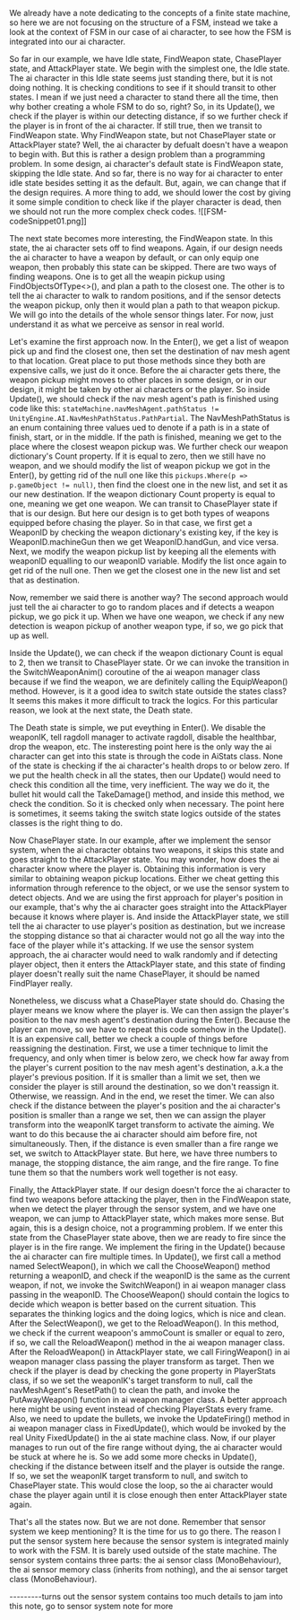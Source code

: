 We already have a note dedicating to the concepts of a finite state machine, so here we are not focusing on the structure of a FSM, instead we take a look at the context of FSM in our case of ai character, to see how the FSM is integrated into our ai character.

So far in our example, we have Idle state, FindWeapon state, ChasePlayer state, and AttackPlayer state. We begin with the simplest one, the Idle state. The ai character in this Idle state seems just standing there, but it is not doing nothing. It is checking conditions to see if it should transit to other states. I mean if we just need a character to stand there all the time, then why bother creating a whole FSM to do so, right? So, in its Update(), we check if the player is within our detecting distance, if so we further check if the player is in front of the ai character. If still true, then we transit to FindWeapon state. Why FindWeapon state, but not ChasePlayer state or AttackPlayer state? Well, the ai character by defualt doesn't have a weapon to begin with. But this is rather a design problem than a programming problem. In some design, ai character's default state is FindWeapon state, skipping the Idle state. And so far, there is no way for ai character to enter idle state besides setting it as the default. But, again, we can change that if the design requires. A more thing to add, we should lower the cost by giving it some simple condition to check like if the player character is dead, then we should not run the more complex check codes.
![[FSM-codeSnippet01.png]]

The next state becomes more interesting, the FindWeapon state. In this state, the ai character sets off to find weapons. Again, if our design needs the ai character to have a weapon by default, or can only equip one weapon, then probably this state can be skipped. There are two ways of finding weapons. One is to get all the weapin pickup using FindObjectsOfType<>(), and plan a path to the closest one. The other is to tell the ai character to walk to random positions, and if the sensor detects the weapon pickup, only then it would plan a path to that weapon pickup. We will go into the details of the whole sensor things later. For now, just understand it as what we perceive as sensor in real world.

Let's examine the first approach now. In the Enter(), we get a list of weapon pick up and find the closest one, then set the destination of nav mesh agent to that location. Great place to put those methods since they both are expensive calls, we just do it once. Before the ai character gets there, the weapon pickup might moves to other places in some design, or in our design, it might be taken by other ai characters or the player. So inside Update(), we should check if the nav mesh agent's path is finished using code like this: `stateMachine.navMeshAgent.pathStatus != UnityEngine.AI.NavMeshPathStatus.PathPartial`. The NavMeshPathStatus is an enum containing three values ued to denote if a path is in a state of finish, start, or in the middle. If the path is finished, meaning we get to the place where the closest weapon pickup was. We further check our weapon dictionary's Count property. If it is equal to zero, then we still have no weapon, and we should modify the list of weapon pickup we got in the Enter(), by getting rid of the null one like this `pickups.Where(p => p.gameObject != null)`, then find the cloest one in the new list, and set it as our new destination. If the weapon dictionary Count property is equal to one, meaning we get one weapon. We can transit to ChasePlayer state if that is our design. But here our design is to get both types of weapons equipped before chasing the player. So in that case, we first get a WeaponID by checking the weapon dictionary's existing key, if the key is WeaponID.machineGun then we get WeaponID.handGun, and vice versa. Next, we modify the weapon pickup list by keeping all the elements with weaponID equalling to our weaponID variable. Modify the list once again to get rid of the null one. Then we get the closest one in the new list and set that as destination.

Now, remember we said there is another way? The second approach would just tell the ai character to go to random places and if detects a weapon pickup, we go pick it up. When we have one weapon, we check if any new detection is weapon pickup of another weapon type, if so, we go pick that up as well.

Inside the Update(), we can check if the weapon dictionary Count is equal to 2, then we transit to ChasePlayer state. Or we can invoke the transition in the SwitchWeaponAnim() coroutine of the ai weapon manager class because if we find the weapon, we are definitely calling the EquipWeapon() method. However, is it a good idea to switch state outside the states class? It seems this makes it more difficult to track the logics. For this particular reason, we look at the next state, the Death state.

The Death state is simple, we put eveything in Enter(). We disable the weaponIK, tell ragdoll manager to activate ragdoll, disable the healthbar, drop the weapon, etc. The insteresting point here is the only way the ai character can get into this state is through the code in AiStats class. None of the state is checking if the ai character's health drops to or below zero. If we put the health check in all the states, then our Update() would need to check this condition all the time, very inefficient. The way we do it, the bullet hit would call the TakeDamage() method, and inside this method, we check the condition. So it is checked only when necessary. The point here is sometimes, it seems taking the switch state logics outside of the states classes is the right thing to do.

Now ChasePlayer state. In our example, after we implement the sensor system, when the ai character obtains two weapons, it skips this state and goes straight to the AttackPlayer state. You may wonder, how does the ai character know where the player is. Obtaining this information is very similar to obtaining weapon pickup locations. Either we cheat getting this information through reference to the object, or we use the sensor system to detect objects. And we are using the first approach for player's position in our example, that's why the ai character goes straight into the AttackPlayer because it knows where player is. And inside the AttackPlayer state, we still tell the ai character to use player's position as destination, but we increase the stopping distance so that ai character would not go all the way into the face of the player while it's attacking. If we use the sensor system approach, the ai character would need to walk randomly and if detecting player object, then it enters the AttackPlayer state, and this state of finding player doesn't really suit the name ChasePlayer, it should be named FindPlayer really.

Nonetheless, we discuss what a ChasePlayer state should do. Chasing the player means we know where the player is. We can then assign the player's position to the nav mesh agent's destination during the Enter(). Because the player can move, so we have to repeat this code somehow in the Update(). It is an expensive call, better we check a couple of things before reassigning the destination. First, we use a timer technique to limit the frequency, and only when timer is below zero, we check how far away from the player's current position to the nav mesh agent's destination, a.k.a the player's previous position. If it is smaller than a limit we set, then we consider the player is still around the destination, so we don't reassign it. Otherwise, we reassign. And in the end, we reset the timer. We can also check if the distance between the player's position and the ai character's position is smaller than a range we set, then we can assign the player transform into the weaponIK target transform to activate the aiming. We want to do this because the ai character should aim before fire, not simultaneously. Then, if the distance is even smaller than a fire range we set, we switch to AttackPlayer state. But here, we have three numbers to manage, the stopping distance, the aim range, and the fire range. To fine tune them so that the numbers work well together is not easy.

Finally, the AttackPlayer state. If our design doesn't force the ai character to find two weapons before attacking the player, then in the FindWeapon state, when we detect the player through the sensor system, and we have one weapon, we can jump to AttackPlayer state, which makes more sense. But again, this is a design choice, not a programming problem. If we enter this state from the ChasePlayer state above, then we are ready to fire since the player is in the fire range. We implement the firing in the Update() because the ai character can fire multiple times. In Update(), we first call a method named SelectWeapon(), in which we call the ChooseWeapon() method returning a weaponID, and check if the weaponID is the same as the current weapon, if not, we invoke the SwitchWeapon() in ai weapon manager class passing in the weaponID. The ChooseWeapon() should contain the logics to decide which weapon is better based on the current situation. This separates the thinking logics and the doing logics, which is nice and clean. After the SelectWeapon(), we get to the ReloadWeapon(). In this method, we check if the current weapoon's ammoCount is smaller or equal to zero, if so, we call the ReloadWeapon() method in the ai weapon manager class. After the ReloadWeapon() in AttackPlayer state, we call FiringWeapon() in ai weapon manager class passing the player transform as target. Then we check if the player is dead by checking the gone property in PlayerStats class, if so we set the weaponIK's target transform to null, call the navMeshAgent's ResetPath() to clean the path, and invoke the PutAwayWeapon() function in ai weapon manager class. A better approach here might be using event instead of checking PlayerStats every frame. Also, we need to update the bullets, we invoke the UpdateFiring() method in ai weapon manager class in FixedUpdate(), which would be invoked by the real Unity FixedUpdate() in the ai state machine class. Now, if our player manages to run out of the fire range without dying, the ai character would be stuck at where he is. So we add some more checks in Update(), checking if the distance between itself and the player is outside the range. If so, we set the weaponIK target transform to null, and switch to ChasePlayer state. This would close the loop, so the ai character would chase the player again until it is close enough then enter AttackPlayer state again.

That's all the states now. But we are not done. Remember that sensor system we keep mentioning? It is the time for us to go there. The reason I put the sensor system here because the sensor system is integrated mainly to work with the FSM. It is barely used outside of the state machine. The sensor system contains three parts: the ai sensor class (MonoBehaviour), the ai sensor memory class (inherits from nothing), and the ai sensor target class (MonoBehaviour).

---------turns out the sensor system contains too much details to jam into this note, go to sensor system note for more